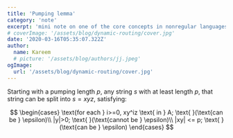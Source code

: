 ```yaml
---
title: 'Pumping lemma'
category: 'note'
excerpt: 'mini note on one of the core concepts in nonregular languages'
# coverImage: '/assets/blog/dynamic-routing/cover.jpg'
date: '2020-03-16T05:35:07.322Z'
author:
  name: Kareem
  # picture: '/assets/blog/authors/jj.jpeg'
ogImage:
  url: '/assets/blog/dynamic-routing/cover.jpg'
---
```


Starting with a pumping length $p$, any string $s$ with at least length $p$, that string can be split into $s=xyz$, satisfying:

$$
\begin{cases}
    \text{for each } i>=0, xy^iz \text{ in } A; \text{ }(\text{can be } \epsilon)\\
    |y|>0; \text{ }(\text{cannot be } \epsilon)\\
    |xy| <= p; \text{ }(\text{can be } \epsilon)
\end{cases}
$$
